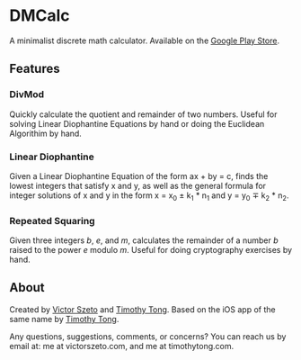 # DMCalc

A minimalist discrete math calculator. Available on the [Google Play Store](https://play.google.com/store/apps/details?id=com.victorszeto.dmcalc).

## Features
### DivMod
Quickly calculate the quotient and remainder of two numbers. Useful for solving Linear Diophantine Equations by hand or doing the Euclidean Algorithim by hand.
### Linear Diophantine
Given a Linear Diophantine Equation of the form ax + by = c, finds the lowest integers that satisfy x and y, as well as the general formula for integer solutions of x and y in the form x = x<sub>0</sub> ± k<sub>1</sub> \* n<sub>1</sub> and y = y<sub>0</sub> ∓ k<sub>2</sub> \* n<sub>2</sub>.
### Repeated Squaring
Given three integers *b*, *e*, and *m*, calculates the remainder of a number *b* raised to the power *e* modulo *m*. Useful for doing cryptography exercises by hand. 

## About
Created by [Victor Szeto](http://victorszeto.com) and [Timothy Tong](http://timothytong.com). Based on the iOS app of the same name by [Timothy Tong](https://itunes.apple.com/us/app/discrete-math-calculator/id846170613). 

Any questions, suggestions, comments, or concerns? You can reach us by email at: me at victorszeto.com, and me at timothytong.com.
